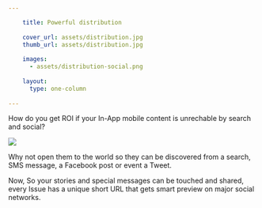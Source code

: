 ```yaml
---

    title: Powerful distribution
    
    cover_url: assets/distribution.jpg
    thumb_url: assets/distribution.jpg
    
    images:
      - assets/distribution-social.png
      
    layout:
      type: one-column
      
---
```


How do you get ROI if your In-App mobile content is unrechable by search and social?
  
<img src="assets/distribution-social.png" data-media-id="images:1">

Why not open them to the world so they can be discovered from a search, SMS message, a Facebook post or event a Tweet.
  
Now, So your stories and special messages can be touched and shared, every Issue has a unique short URL that gets smart preview on major social networks.


